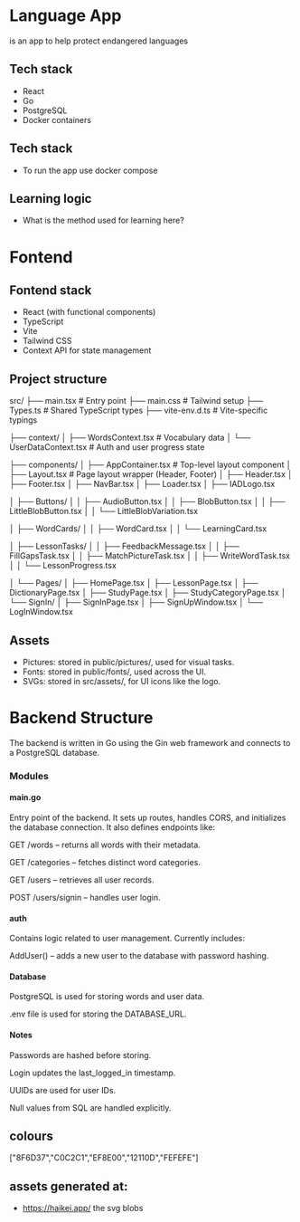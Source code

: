 # Language App

is an app to help protect endangered languages

## Tech stack

- React
- Go
- PostgreSQL
- Docker containers

## Tech stack

- To run the app use docker compose

## Learning logic

- What is the method used for learning here?

# Fontend

## Fontend stack

- React (with functional components)
- TypeScript
- Vite
- Tailwind CSS
- Context API for state management

## Project structure

src/
├── main.tsx # Entry point
├── main.css # Tailwind setup
├── Types.ts # Shared TypeScript types
├── vite-env.d.ts # Vite-specific typings

├── context/
│ ├── WordsContext.tsx # Vocabulary data
│ └── UserDataContext.tsx # Auth and user progress state

├── components/
│ ├── AppContainer.tsx # Top-level layout component
│ ├── Layout.tsx # Page layout wrapper (Header, Footer)
│ ├── Header.tsx
│ ├── Footer.tsx
│ ├── NavBar.tsx
│ ├── Loader.tsx
│ ├── IADLogo.tsx

│ ├── Buttons/
│ │ ├── AudioButton.tsx
│ │ ├── BlobButton.tsx
│ │ ├── LittleBlobButton.tsx
│ │ └── LittleBlobVariation.tsx

│ ├── WordCards/
│ │ ├── WordCard.tsx
│ │ └── LearningCard.tsx

│ ├── LessonTasks/
│ │ ├── FeedbackMessage.tsx
│ │ ├── FillGapsTask.tsx
│ │ ├── MatchPictureTask.tsx
│ │ ├── WriteWordTask.tsx
│ │ └── LessonProgress.tsx

│ └── Pages/
│ ├── HomePage.tsx
│ ├── LessonPage.tsx
│ ├── DictionaryPage.tsx
│ ├── StudyPage.tsx
│ ├── StudyCategoryPage.tsx
│ └── SignIn/
│ ├── SignInPage.tsx
│ ├── SignUpWindow.tsx
│ └── LogInWindow.tsx

## Assets

- Pictures: stored in public/pictures/, used for visual tasks.
- Fonts: stored in public/fonts/, used across the UI.
- SVGs: stored in src/assets/, for UI icons like the logo.

# Backend Structure

The backend is written in Go using the Gin web framework and connects to a PostgreSQL database.

### Modules

#### main.go

Entry point of the backend. It sets up routes, handles CORS, and initializes the database connection. It also defines endpoints like:

GET /words – returns all words with their metadata.

GET /categories – fetches distinct word categories.

GET /users – retrieves all user records.

POST /users/signin – handles user login.

#### auth

Contains logic related to user management. Currently includes:

AddUser() – adds a new user to the database with password hashing.

#### Database

PostgreSQL is used for storing words and user data.

.env file is used for storing the DATABASE_URL.

#### Notes

Passwords are hashed before storing.

Login updates the last_logged_in timestamp.

UUIDs are used for user IDs.

Null values from SQL are handled explicitly.

## colours

["8F6D37","C0C2C1","EF8E00","12110D","FEFEFE"]

## assets generated at:

- https://haikei.app/ the svg blobs
